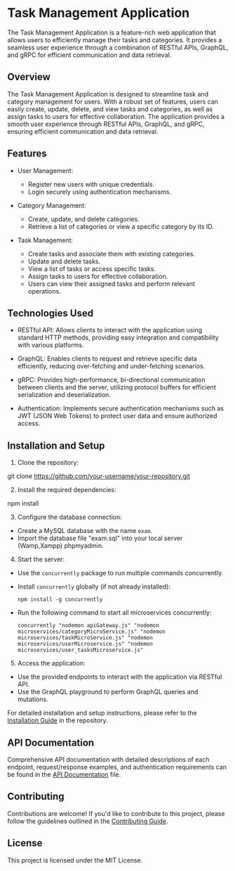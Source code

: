 # Task Management Application

The Task Management Application is a feature-rich web application that allows users to efficiently manage their tasks and categories. It provides a seamless user experience through a combination of RESTful APIs, GraphQL, and gRPC for efficient communication and data retrieval.

## Overview

The Task Management Application is designed to streamline task and category management for users. With a robust set of features, users can easily create, update, delete, and view tasks and categories, as well as assign tasks to users for effective collaboration. The application provides a smooth user experience through RESTful APIs, GraphQL, and gRPC, ensuring efficient communication and data retrieval.

## Features

- User Management:
  - Register new users with unique credentials.
  - Login securely using authentication mechanisms.

- Category Management:
  - Create, update, and delete categories.
  - Retrieve a list of categories or view a specific category by its ID.

- Task Management:
  - Create tasks and associate them with existing categories.
  - Update and delete tasks.
  - View a list of tasks or access specific tasks.
  - Assign tasks to users for effective collaboration.
  - Users can view their assigned tasks and perform relevant operations.

## Technologies Used

- RESTful API: Allows clients to interact with the application using standard HTTP methods, providing easy integration and compatibility with various platforms.

- GraphQL: Enables clients to request and retrieve specific data efficiently, reducing over-fetching and under-fetching scenarios.

- gRPC: Provides high-performance, bi-directional communication between clients and the server, utilizing protocol buffers for efficient serialization and deserialization.

- Authentication: Implements secure authentication mechanisms such as JWT (JSON Web Tokens) to protect user data and ensure authorized access.

## Installation and Setup

1. Clone the repository:

git clone https://github.com/your-username/your-repository.git

2. Install the required dependencies:

npm install

3. Configure the database connection:

- Create a MySQL database with the name `exam`.
- Import the database file "exam.sql" into your local server (Wamp,Xampp) phpmyadmin.

4. Start the server:

- Use the `concurrently` package to run multiple commands concurrently.
- Install `concurrently` globally (if not already installed):

  ```
  npm install -g concurrently
  ```

- Run the following command to start all microservices concurrently:

  ```
  concurrently "nodemon apiGateway.js" "nodemon microservices/categoryMicroService.js" "nodemon microservices/taskMicroService.js" "nodemon microservices/userMicroservice.js" "nodemon microservices/user_tasksMicroservice.js"
  ```

5. Access the application:

- Use the provided endpoints to interact with the application via RESTful API.
- Use the GraphQL playground to perform GraphQL queries and mutations.

For detailed installation and setup instructions, please refer to the [Installation Guide](docs/INSTALLATION.md) in the repository.

## API Documentation

Comprehensive API documentation with detailed descriptions of each endpoint, request/response examples, and authentication requirements can be found in the [API Documentation](docs/API_DOCS.md) file.

## Contributing

Contributions are welcome! If you'd like to contribute to this project, please follow the guidelines outlined in the [Contributing Guide](CONTRIBUTING.md).

## License

This project is licensed under the MIT License.

